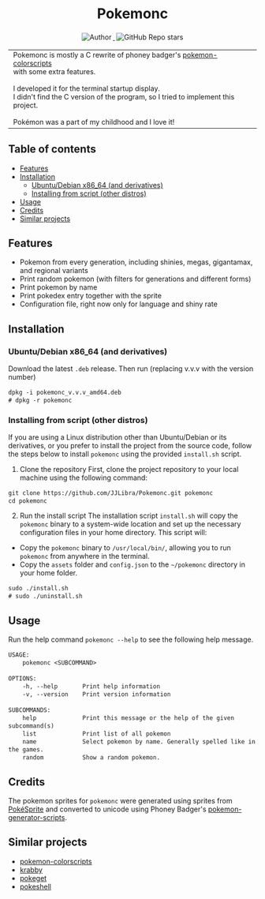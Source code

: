 <h1 align="center">Pokemonc</h1>

<p align="center">
    <a target="_blank" href="https://github.com/JJLibra">
      <img style="display:inline-block;margin:0.2em;" alt="Author" src="https://img.shields.io/badge/Author-Junjie Li-green.svg?logo=autoit&style=flat">
    </a>
    <a target="_blank" href="https://github.com/JJLibra/Pokemonc">
      <img style="display:inline-block;margin:0.2em;" alt="GitHub Repo stars" src="https://img.shields.io/github/stars/JJLibra/Pokemonc?style=social">
    </a>
</p>

<table style="width: 100%; border-spacing: 0;">
  <tr>
    <td style="width: 150px; padding: 0;">
      <img src="./screenshots/mewtwo.png" width="150" data-width="150" data-height="150">
    </td>
    <td style="width: 100%; padding-left: 10px;">
      Pokemonc is mostly a C rewrite of phoney badger's 
      <a href="https://gitlab.com/phoneybadger/pokemon-colorscripts">pokemon-colorscripts</a> <br>
      with some extra features.<br><br>
      I developed it for the terminal startup display.<br>I didn't find the C version of the program, 
      so I tried to implement this project.<br><br>
      Pokémon was a part of my childhood and I love it!
    </td>
  </tr>
</table>

## Table of contents

* [Features](#features)
* [Installation](#installation)
  * [Ubuntu/Debian x86_64 (and derivatives)](#ubuntudebian-x86_64-and-derivatives)
  * [Installing from script (other distros)](#Installing-from-script-other-distros)
* [Usage](#usage)
* [Credits](#credits)
* [Similar projects](#similar-projects)

## Features

- Pokemon from every generation, including shinies, megas, gigantamax, and regional variants
- Print random pokemon (with filters for generations and different forms)
- Print pokemon by name
- Print pokedex entry together with the sprite
- Configuration file, right now only for language and shiny rate

## Installation

### Ubuntu/Debian x86_64 (and derivatives)

Download the latest `.deb` release. Then run (replacing v.v.v with the version number)

```shell
dpkg -i pokemonc_v.v.v_amd64.deb
# dpkg -r pokemonc
```

### Installing from script (other distros)

If you are using a Linux distribution other than Ubuntu/Debian or its derivatives, or you prefer to install the project from the source code, follow the steps below to install `pokemonc` using the provided `install.sh` script.

1. Clone the repository
   First, clone the project repository to your local machine using the following command:

```shell
git clone https://github.com/JJLibra/Pokemonc.git pokemonc
cd pokemonc
```

2. Run the install script
   The installation script `install.sh` will copy the `pokemonc` binary to a system-wide location and set up the necessary configuration files in your home directory. This script will:

* Copy the `pokemonc` binary to `/usr/local/bin/`, allowing you to run `pokemonc` from anywhere in the terminal.
* Copy the `assets` folder and `config.json` to the `~/pokemonc` directory in your home folder.

```shell
sudo ./install.sh
# sudo ./uninstall.sh
```

## Usage

Run the help command `pokemonc --help` to see the following help message.

```
USAGE:
    pokemonc <SUBCOMMAND>

OPTIONS:
    -h, --help       Print help information
    -v, --version    Print version information

SUBCOMMANDS:
    help             Print this message or the help of the given subcommand(s)
    list             Print list of all pokemon
    name             Select pokemon by name. Generally spelled like in the games.
    random           Show a random pokemon.
```

<!-- To get more detailed information about a subcommand you can also view its help, for example
```
pokemonc help random
```
To get the help of the random subcommand.

### Examples
Print a specific pokemon
```
pokemonc name charizard
```
Print a specific shiny pokemon
```
pokemonc name spheal -s
```
Print a specific pokemon together with its pokedex entry
```
pokemonc name mudkip -i
```
Print an alternative form of a pokemon
```
pokemonc name blastoise -f mega
```
Print a random pokemon (gens 1-9)
```
pokemonc random
```
Print random pokemon from generations 1-3
```
pokemonc random 1-3
```
Print a random pokemon from generations 1,3 and 6
```
pokemonc random 1,3,6
```
Print a random pokemon excluding megas, gigantamax and regional variants
```
pokemonc random --no-mega --no-gmax --no-regional
```

## Configuration
When the program is run, a TOML config file will automatically be created in the user's config
directory (usually `~/.config`) under `pokemonc/config.toml` if it doesn't exist already. 

On MacOS the config will be in: `/Users/<username>/Library/Application Support/pokemonc`
On Windows this will be: `C:\Users\<username>\AppData\Roaming\pokemonc`

```toml
# The language to use when printing the pokemon's name and/or description.
# Possible options include en (English), fr (French), de (German), ja (Japanese),
# zh_hans (Chinese with simplified characters), zh_hant (Chinese with traditional characters)
language = 'en'

# The probability to show a shiny pokemon when using the random command
shiny_rate = 0.0078125
``` -->

## Credits

The pokemon sprites for `pokemonc` were generated using sprites from [PokéSprite](https://msikma.github.io/pokesprite/)
and converted to unicode using Phoney Badger's [pokemon-generator-scripts](https://gitlab.com/phoneybadger/pokemon-generator-scripts).

## Similar projects

- [pokemon-colorscripts](https://gitlab.com/phoneybadger/pokemon-colorscripts)
- [krabby](https://github.com/yannjor/krabby)
- [pokeget](https://github.com/talwat/pokeget)
- [pokeshell](https://github.com/acxz/pokeshell)
